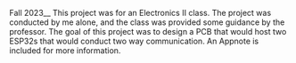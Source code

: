 Fall 2023__
This project was for an Electronics II class. The project was conducted by me alone, and the class was provided some guidance by the professor. The goal of this project was to design a PCB that would host two ESP32s that would conduct two way communication. An Appnote is included for more information.
